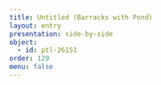 ```yaml
---
title: Untitled (Barracks with Pond)
layout: entry
presentation: side-by-side
object:
  - id: ptl-26151
order: 129
menu: false
---
```








